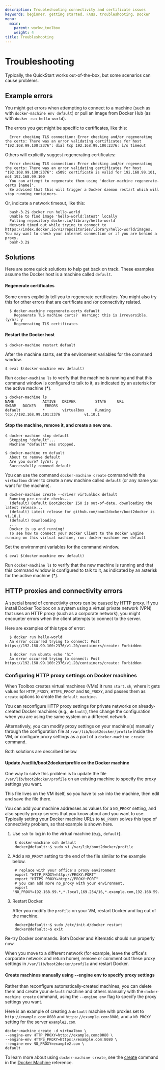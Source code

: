 ```yaml
---
description: Troubleshooting connectivity and certificate issues
keywords: beginner, getting started, FAQs, troubleshooting, Docker
menu:
  main:
    parent: workw_toolbox
    weight: 4
title: Troubleshooting
---
```


# Troubleshooting
Typically, the QuickStart works out-of-the-box, but some scenarios can cause problems.

## Example errors

You might get errors when attempting to connect to a machine (such as with `docker-machine env default`) or pull an image from Docker Hub (as with `docker run hello-world`).

The errors you get might be specific to certificates, like this:

      Error checking TLS connection: Error checking and/or regenerating the certs: There was an error validating certificates for host "192.168.99.100:2376": dial tcp 192.168.99.100:2376: i/o timeout

Others will explicitly suggest regenerating certificates:

      Error checking TLS connection: Error checking and/or regenerating the certs: There was an error validating certificates for host "192.168.99.100:2376": x509: certificate is valid for 192.168.99.101, not 192.168.99.100
      You can attempt to regenerate them using 'docker-machine regenerate-certs [name]'.
      Be advised that this will trigger a Docker daemon restart which will stop running containers.

Or, indicate a network timeout, like this:

      bash-3.2$ docker run hello-world
      Unable to find image 'hello-world:latest' locally
      Pulling repository docker.io/library/hello-world
      Network timed out while trying to connect to https://index.docker.io/v1/repositories/library/hello-world/images. You may want to check your internet connection or if you are behind a proxy.
      bash-3.2$

## Solutions

Here are some quick solutions to help get back on track. These examples assume the Docker host is a machine called `default`.

#### Regenerate certificates

Some errors explicitly tell you to regenerate certificates. You might also try this for other errors that are certificate and /or connectivity related.

      $ docker-machine regenerate-certs default
        Regenerate TLS machine certs?  Warning: this is irreversible. (y/n): y
        Regenerating TLS certificates

#### Restart the Docker host

    $ docker-machine restart default

After the machine starts, set the environment variables for the command window.

    $ eval $(docker-machine env default)

Run `docker-machine ls` to verify that the machine is running and that this command window is configured to talk to it, as indicated by an asterisk for the active machine (__*__).

    $ docker-machine ls
    NAME             ACTIVE   DRIVER         STATE     URL                         SWARM   DOCKER    ERRORS
    default          *        virtualbox     Running   tcp://192.168.99.101:2376           v1.10.1

#### Stop the machine, remove it, and create a new one.

    $ docker-machine stop default
      Stopping "default"...
      Machine "default" was stopped.

    $ docker-machine rm default
      About to remove default
      Are you sure? (y/n): y
      Successfully removed default

You can use the command `docker-machine create` command with the `virtualbox` driver to create a new machine called `default` (or any name you want for the machine).

    $ docker-machine create --driver virtualbox default
      Running pre-create checks...
      (default) Default Boot2Docker ISO is out-of-date, downloading the latest release...
      (default) Latest release for github.com/boot2docker/boot2docker is v1.10.1
      (default) Downloading
      ...
      Docker is up and running!
      To see how to connect your Docker Client to the Docker Engine running on this virtual machine, run: docker-machine env default

Set the environment variables for the command window.

    $ eval $(docker-machine env default)

Run `docker-machine ls` to verify that the new machine is running and that this command window is configured to talk to it, as indicated by an asterisk for the active machine (__*__).

<a name="machine-http-proxy-solutions"></a>
## HTTP proxies and connectivity errors

A special brand of connectivity errors can be caused by HTTP proxy. If you install Docker Toolbox on a system using a virtual private network (VPN) that uses an HTTP proxy (such as a corporate network), you might encounter errors when the client attempts to connect to the server.

Here are examples of this type of error:

      $ docker run hello-world
      An error occurred trying to connect: Post https://192.168.99.100:2376/v1.20/containers/create: Forbidden

      $ docker run ubuntu echo "hi"
      An error occurred trying to connect: Post https://192.168.99.100:2376/v1.20/containers/create: Forbidden

### Configuring HTTP proxy settings on Docker machines

When Toolbox creates virtual machines (VMs) it runs `start.sh`, where it gets values for `HTTP_PROXY`, `HTTPS_PROXY` and `NO_PROXY`, and passes them as `create` options to create the `default machine`.

You can reconfigure HTTP proxy settings for private networks on already-created Docker machines (e.g., `default`), then change the configuration when you are using the same system on a different network.

Alternatively, you can modify proxy settings on your machine(s) manually through the configuration file at `/var/lib/boot2docker/profile` inside the VM, or configure proxy settings as a part of a `docker-machine create` command.

Both solutions are described below.

#### Update /var/lib/boot2docker/profile on the Docker machine

One way to solve this problem is to update the file `/var/lib/boot2docker/profile` on an existing machine to specify the proxy settings you want.

This file lives on the VM itself, so you have to `ssh` into the machine, then edit and save the file there.

You can add your machine addresses as values for a `NO_PROXY` setting, and also specify proxy servers that you know about and you want to use. Typically setting your Docker machine URLs to `NO_PROXY` solves this type of connectivity problem, so that example is shown here.

1. Use `ssh` to log in to the virtual machine (e.g., `default`).

        $ docker-machine ssh default
        docker@default:~$ sudo vi /var/lib/boot2docker/profile

2. Add a `NO_PROXY` setting to the end of the file similar to the example below.

        # replace with your office's proxy environment
        export "HTTP_PROXY=http://PROXY:PORT"
        export "HTTPS_PROXY=http://PROXY:PORT"
        # you can add more no_proxy with your environment.
        export "NO_PROXY=192.168.99.*,*.local,169.254/16,*.example.com,192.168.59.*"

3. Restart Docker.

    After you modify the `profile` on your VM, restart Docker and log out of the machine.

        docker@default:~$ sudo /etc/init.d/docker restart
        docker@default:~$ exit

  Re-try Docker commands. Both Docker and Kitematic should run properly now.

  When you move to a different network (for example, leave the office's corporate network and return home), remove or comment out these proxy settings in `/var/lib/boot2docker/profile` and restart Docker.

#### Create machines manually using --engine env to specify proxy settings  

Rather than reconfigure automatically-created machines, you can delete them and create your `default` machine and others manually with the `docker-machine create` command, using the `--engine env` flag to specify the proxy settings you want.

Here is an example of creating a `default` machine with proxies set to `http://example.com:8080` and `https://example.com:8080`, and a `N0_PROXY` setting for the server `example2.com`.

    docker-machine create -d virtualbox \
    --engine-env HTTP_PROXY=http://example.com:8080 \
    --engine-env HTTPS_PROXY=https://example.com:8080 \
    --engine-env NO_PROXY=example2.com \
    default


To learn more about using `docker-machine create`, see the [create](/machine/reference/create/) command in the [Docker Machine](/machine/overview/) reference.

&nbsp;